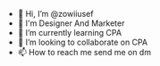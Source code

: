 - 👋 Hi, I’m @zowiiusef
- 👀 I'm Designer And Marketer
- 🌱 I’m currently learning CPA
- 💞️ I’m looking to collaborate on CPA
- 📫 How to reach me send me on dm

<!---
zowiiusef/zowiiusef is a ✨ special ✨ repository because its `README.md` (this file) appears on your GitHub profile.
You can click the Preview link to take a look at your changes.
--->

